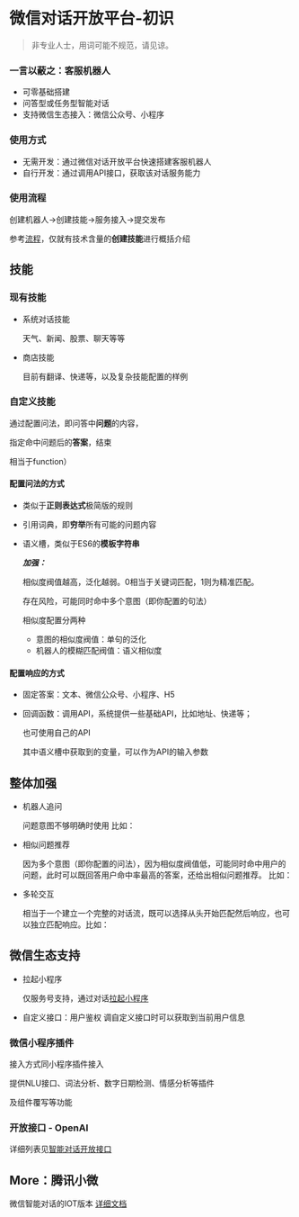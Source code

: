 # 微信对话开放平台-初识

> 非专业人士，用词可能不规范，请见谅。

### 一言以蔽之：客服机器人

+ 可零基础搭建
+ 问答型或任务型智能对话
+ 支持微信生态接入：微信公众号、小程序

### 使用方式

+ 无需开发：通过微信对话开放平台快速搭建客服机器人
+ 自行开发：通过调用API接口，获取该对话服务能力

### 使用流程

创建机器人->创建技能->服务接入->提交发布

参考[流程](https://developers.weixin.qq.com/doc/aispeech/platform/FLOW.html)，仅就有技术含量的**创建技能**进行概括介绍

## 技能

### 现有技能

+ 系统对话技能
  
  天气、新闻、股票、聊天等等

+ 商店技能
  
  目前有翻译、快递等，以及复杂技能配置的样例

### 自定义技能

  通过配置问法，即问答中**问题**的内容，
  
  指定命中问题后的**答案**，结束

  相当于function）

#### 配置问法的方式

+ 类似于**正则表达式**极简版的规则
+ 引用词典，即**穷举**所有可能的问题内容
+ 语义槽，类似于ES6的**模板字符串**

    ***加强：***

    相似度阀值越高，泛化越弱。0相当于关键词匹配，1则为精准匹配。

    存在风险，可能同时命中多个意图（即你配置的句法）

    相似度配置分两种

  + 意图的相似度阀值：单句的泛化
  + 机器人的模糊匹配阀值：语义相似度

#### 配置响应的方式

+ 固定答案：文本、微信公众号、小程序、H5
+ 回调函数：调用API，系统提供一些基础API，比如地址、快递等；
  
    也可使用自己的API

    其中语义槽中获取到的变量，可以作为API的输入参数

## 整体加强

+ 机器人追问
  
  问题意图不够明确时使用
  比如：

+ 相似问题推荐

    因为多个意图（即你配置的问法），因为相似度阀值低，可能同时命中用户的问题，此时可以既回答用户命中率最高的答案，还给出相似问题推荐。
    比如：

+ 多轮交互

    相当于一个建立一个完整的对话流，既可以选择从头开始匹配然后响应，也可以独立匹配响应。比如：


## 微信生态支持

+ 拉起小程序

    仅服务号支持，通过对话[拉起小程序](https://developers.weixin.qq.com/doc/aispeech/platform/miniprogrames.html)

+ 自定义接口：用户鉴权
    调自定义接口时可以获取到当前用户信息

### 微信小程序插件

  接入方式同小程序插件接入
  
  提供NLU接口、词法分析、数字日期检测、情感分析等插件
  
  及组件覆写等功能

### 开放接口 - OpenAI

  详细列表见[智能对话开放接口](https://developers.weixin.qq.com/doc/aispeech/nlpapi/openapi.html)

## More：腾讯小微

  微信智能对话的IOT版本
  [详细文档](https://developers.weixin.qq.com/doc/xwei/xiaowei-introduction/Introduction.html)
